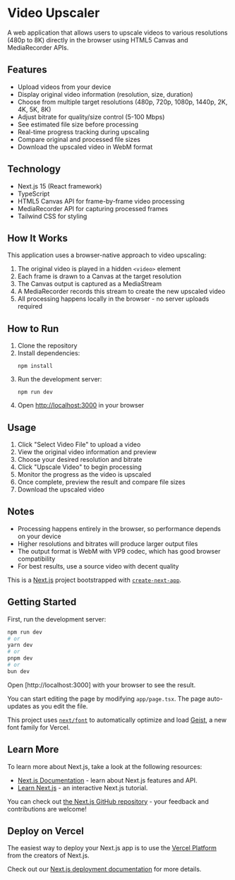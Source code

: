 # Video Upscaler

A web application that allows users to upscale videos to various resolutions (480p to 8K) directly in the browser using HTML5 Canvas and MediaRecorder APIs.

## Features

- Upload videos from your device
- Display original video information (resolution, size, duration)
- Choose from multiple target resolutions (480p, 720p, 1080p, 1440p, 2K, 4K, 5K, 8K)
- Adjust bitrate for quality/size control (5-100 Mbps)
- See estimated file size before processing
- Real-time progress tracking during upscaling
- Compare original and processed file sizes
- Download the upscaled video in WebM format

## Technology

- Next.js 15 (React framework)
- TypeScript
- HTML5 Canvas API for frame-by-frame video processing
- MediaRecorder API for capturing processed frames
- Tailwind CSS for styling

## How It Works

This application uses a browser-native approach to video upscaling:

1. The original video is played in a hidden `<video>` element
2. Each frame is drawn to a Canvas at the target resolution
3. The Canvas output is captured as a MediaStream
4. A MediaRecorder records this stream to create the new upscaled video
5. All processing happens locally in the browser - no server uploads required

## How to Run

1. Clone the repository
2. Install dependencies:
   ```
   npm install
   ```
3. Run the development server:
   ```
   npm run dev
   ```
4. Open [http://localhost:3000](http://localhost:3000) in your browser

## Usage

1. Click "Select Video File" to upload a video
2. View the original video information and preview
3. Choose your desired resolution and bitrate
4. Click "Upscale Video" to begin processing
5. Monitor the progress as the video is upscaled
6. Once complete, preview the result and compare file sizes
7. Download the upscaled video

## Notes

- Processing happens entirely in the browser, so performance depends on your device
- Higher resolutions and bitrates will produce larger output files
- The output format is WebM with VP9 codec, which has good browser compatibility
- For best results, use a source video with decent quality

This is a [Next.js](https://nextjs.org) project bootstrapped with [`create-next-app`](https://nextjs.org/docs/app/api-reference/cli/create-next-app).

## Getting Started

First, run the development server:

```bash
npm run dev
# or
yarn dev
# or
pnpm dev
# or
bun dev
```

Open [http://localhost:3000] with your browser to see the result.

You can start editing the page by modifying `app/page.tsx`. The page auto-updates as you edit the file.

This project uses [`next/font`](https://nextjs.org/docs/app/building-your-application/optimizing/fonts) to automatically optimize and load [Geist](https://vercel.com/font), a new font family for Vercel.

## Learn More

To learn more about Next.js, take a look at the following resources:

- [Next.js Documentation](https://nextjs.org/docs) - learn about Next.js features and API.
- [Learn Next.js](https://nextjs.org/learn) - an interactive Next.js tutorial.

You can check out [the Next.js GitHub repository](https://github.com/vercel/next.js) - your feedback and contributions are welcome!

## Deploy on Vercel

The easiest way to deploy your Next.js app is to use the [Vercel Platform](https://vercel.com/new?utm_medium=default-template&filter=next.js&utm_source=create-next-app&utm_campaign=create-next-app-readme) from the creators of Next.js.

Check out our [Next.js deployment documentation](https://nextjs.org/docs/app/building-your-application/deploying) for more details.
